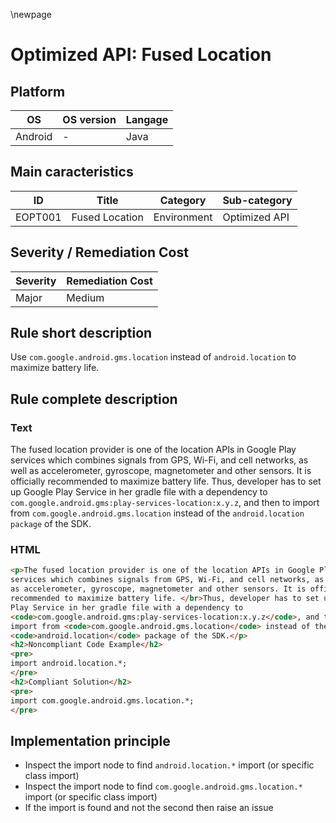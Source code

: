 \newpage

# Optimized API: Fused Location

## Platform

|   OS     | OS version |  Langage  |
|----------|------------|-----------|
| Android  | -          |  Java     |

## Main caracteristics

|   ID    | Title          | Category    | Sub-category   |
|---------|----------------|-------------|----------------|
| EOPT001 | Fused Location | Environment | Optimized API  |

## Severity / Remediation Cost

| Severity | Remediation Cost |
|----------|------------------|
| Major    | Medium           |

## Rule short description

Use `com.google.android.gms.location` instead of `android.location` to maximize battery life.

## Rule complete description

### Text

The fused location provider is one of the location APIs in Google Play services which combines signals from GPS, Wi-Fi, and cell networks,
as well as accelerometer, gyroscope, magnetometer and other sensors. It is officially recommended to maximize battery life. Thus, developer
has to set up Google Play Service in her gradle file with a dependency to `com.google.android.gms:play-services-location:x.y.z`, and then to
import from `com.google.android.gms.location` instead of the `android.location package` of the SDK.

### HTML

```html
<p>The fused location provider is one of the location APIs in Google Play 
services which combines signals from GPS, Wi-Fi, and cell networks, as well 
as accelerometer, gyroscope, magnetometer and other sensors. It is officially
recommended to maximize battery life. </br>Thus, developer has to set up Google 
Play Service in her gradle file with a dependency to 
<code>com.google.android.gms:play-services-location:x.y.z</code>, and then to 
import from <code>com.google.android.gms.location</code> instead of the 
<code>android.location</code> package of the SDK.</p>
<h2>Noncompliant Code Example</h2>
<pre>
import android.location.*;
</pre>
<h2>Compliant Solution</h2>
<pre>
import com.google.android.gms.location.*;
</pre>
```

## Implementation principle

- Inspect the import node to find `android.location.*` import (or specific class import)
- Inspect the import node to find `com.google.android.gms.location.*` import (or specific class import)
- If the import is found and not the second then raise an issue
